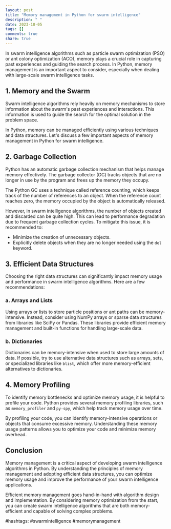 ```yaml
---
layout: post
title: "Memory management in Python for swarm intelligence"
description: " "
date: 2023-10-05
tags: []
comments: true
share: true
---
```


In swarm intelligence algorithms such as particle swarm optimization (PSO) or ant colony optimization (ACO), memory plays a crucial role in capturing past experiences and guiding the search process. In Python, memory management is an important aspect to consider, especially when dealing with large-scale swarm intelligence tasks.

## 1. Memory and the Swarm

Swarm intelligence algorithms rely heavily on memory mechanisms to store information about the swarm's past experiences and interactions. This information is used to guide the search for the optimal solution in the problem space.

In Python, memory can be managed efficiently using various techniques and data structures. Let's discuss a few important aspects of memory management in Python for swarm intelligence.

## 2. Garbage Collection

Python has an automatic garbage collection mechanism that helps manage memory effectively. The garbage collector (GC) tracks objects that are no longer in use by the program and frees up the memory they occupy.

The Python GC uses a technique called reference counting, which keeps track of the number of references to an object. When the reference count reaches zero, the memory occupied by the object is automatically released.

However, in swarm intelligence algorithms, the number of objects created and discarded can be quite high. This can lead to performance degradation due to frequent garbage collection cycles. To mitigate this issue, it is recommended to:

- Minimize the creation of unnecessary objects.
- Explicitly delete objects when they are no longer needed using the `del` keyword.

## 3. Efficient Data Structures

Choosing the right data structures can significantly impact memory usage and performance in swarm intelligence algorithms. Here are a few recommendations:

### a. Arrays and Lists

Using arrays or lists to store particle positions or ant paths can be memory-intensive. Instead, consider using NumPy arrays or sparse data structures from libraries like SciPy or Pandas. These libraries provide efficient memory management and built-in functions for handling large-scale data.

### b. Dictionaries

Dictionaries can be memory-intensive when used to store large amounts of data. If possible, try to use alternative data structures such as arrays, sets, or specialized libraries like `blist`, which offer more memory-efficient alternatives to dictionaries.

## 4. Memory Profiling

To identify memory bottlenecks and optimize memory usage, it is helpful to profile your code. Python provides several memory profiling libraries, such as `memory_profiler` and `py-spy`, which help track memory usage over time.

By profiling your code, you can identify memory-intensive operations or objects that consume excessive memory. Understanding these memory usage patterns allows you to optimize your code and minimize memory overhead.

## Conclusion

Memory management is a critical aspect of developing swarm intelligence algorithms in Python. By understanding the principles of memory management and adopting efficient data structures, you can optimize memory usage and improve the performance of your swarm intelligence applications.

Efficient memory management goes hand-in-hand with algorithm design and implementation. By considering memory optimization from the start, you can create swarm intelligence algorithms that are both memory-efficient and capable of solving complex problems.

#hashtags: #swarmintelligence #memorymanagement